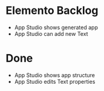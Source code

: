 Elemento Backlog
================

- App Studio shows generated app
- App Studio can add new Text

Done
====

- App Studio shows app structure
- App Studio edits Text properties
